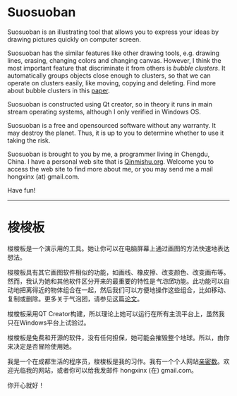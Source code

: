 # Suosuoban

Suosuoban is an illustrating tool that allows you to express your ideas by drawing pictures quickly on computer screen. 

Suosuoban has the similar features like other drawing tools, e.g. drawing lines, erasing, changing colors and changing canvas. However, I think the most important feature that discriminate it from others is *bubble clusters*. It automatically groups objects close enough to clusters, so that we can operate on clusters easily, like moving, copying and deleting. Find more about bubble clusters in this [paper](http://www-ui.is.s.u-tokyo.ac.jp/~takeo/papers/watanabe_uist2007_bubble.pdf). 

Suosuoban is constructed using Qt creator, so in theory it runs in main stream operating systems, although I only verified in Windows OS. 

Suosuoban is a free and opensourced software without any warranty. It may destroy the planet. Thus, it is up to you to determine whether to use it taking the risk. 

Suosuoban is brought to you by me, a programmer living in Chengdu, China. I have a personal web site that is [Qinmishu.org](http://Qinmishu.org). Welcome you to access the web site to find more about me, or you may send me a mail hongxinx (at) gmail.com. 

Have fun!

---

# 梭梭板

梭梭板是一个演示用的工具。她让你可以在电脑屏幕上通过画图的方法快速地表达想法。

梭梭板具有其它画图软件相似的功能，如画线、橡皮擦、改变颜色、改变画布等。然而，我认为她和其他软件区分开来的最重要的特性是*气泡团*功能。此功能可以自动地把离得近的物体组合在一起，然后我们可以方便地操作这些组合，比如移动、复制或删除。更多关于气泡团，请参见这篇[论文](http://www-ui.is.s.u-tokyo.ac.jp/~takeo/papers/watanabe_uist2007_bubble.pdf)。

梭梭板采用QT Creator构建，所以理论上她可以运行在所有主流平台上，虽然我只在Windows平台上试验过。

梭梭板是免费和开源的软件，没有任何担保，她可能会摧毁整个地球。所以，由你来决定是否冒险使用她。

我是一个在成都生活的程序员，梭梭板是我的习作。我有一个个人网站[亲密数](http://Qinmishu.org)。欢迎光临我的网站，或者你可以给我发邮件 hongxinx (在) gmail.com。

你开心就好！
